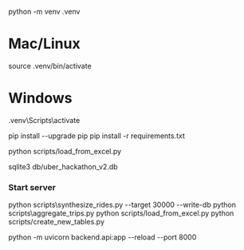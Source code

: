 python -m venv .venv
# Mac/Linux
source .venv/bin/activate
# Windows
.venv\Scripts\activate

pip install --upgrade pip
pip install -r requirements.txt

python scripts/load_from_excel.py

sqlite3 db/uber_hackathon_v2.db

### Start server
python scripts\synthesize_rides.py --target 30000 --write-db
python scripts\aggregate_trips.py
python scripts/load_from_excel.py
python scripts/create_new_tables.py


python -m uvicorn backend.api:app --reload --port 8000